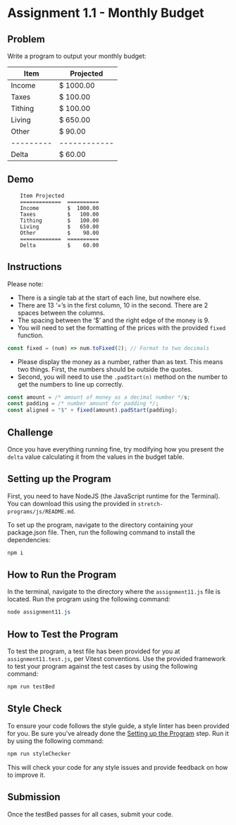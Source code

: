 # Assignment 1.1 - Monthly Budget

## Problem

Write a program to output your monthly budget:

| Item    | Projected  |
|---------|------------|
| Income  | $ 1000.00  |
| Taxes   | $  100.00  |
| Tithing | $  100.00  |
| Living  | $  650.00  |
| Other   | $   90.00  |
|---------|------------|
| Delta   | $   60.00  |

## Demo
```
	Item Projected
	=============  ==========
	Income         $  1000.00
	Taxes          $   100.00
	Tithing        $   100.00
	Living         $   650.00
	Other          $    90.00
	=============  ==========
	Delta          $    60.00
```

## Instructions

Please note:

- There is a single tab at the start of each line, but nowhere else.
- There are 13 ‘=’s in the first column, 10 in the second. There are 2 spaces between the columns.
- The spacing between the ‘$’ and the right edge of the money is 9.
- You will need to set the formatting of the prices with the provided `fixed` function.

```javascript
const fixed = (num) => num.toFixed(2); // Format to two decimals
```

- Please display the money as a number, rather than as text. This means two things. First, the numbers should be outside the quotes.
- Second, you will need to use the `.padStart(n)` method on the number to get the numbers to line up correctly.

```javascript
const amount = /* amount of money as a decimal number */s;
const padding = /* number amount for padding */;
const aligned = "$" + fixed(amount).padStart(padding);
```

## Challenge

Once you have everything running fine, try modifying how you present the `delta` value calculating it from the values in the budget table.

## Setting up the Program

First, you need to have NodeJS (the JavaScript runtime for the Terminal). You can download this using the provided in `stretch-programs/js/README.md`.

To set up the program, navigate to the directory containing your package.json file. Then, run the following command to install the dependencies:

```Powershell
npm i
```

## How to Run the Program

In the terminal, navigate to the directory where the `assignment11.js` file is located. Run the program using the following command:

```Powershell
node assignment11.js
```

## How to Test the Program

To test the program, a test file has been provided for you at `assignment11.test.js`, per Vitest conventions. Use the provided framework to test your program against the test cases by using the following command:

```Powershell
npm run testBed
```

## Style Check

To ensure your code follows the style guide, a style linter has been provided for you. Be sure you've already done the [Setting up the Program](#setting-up-the-program) step. Run it by using the following command:

```Powershell
npm run styleChecker
```

This will check your code for any style issues and provide feedback on how to improve it.

## Submission

Once the testBed passes for all cases, submit your code.
